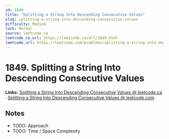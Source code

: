 ```yaml
--- 
id: 1849
title: "Splitting a String Into Descending Consecutive Values"
slug: splitting-a-string-into-descending-consecutive-values
difficulty: Medium
lock: Normal
source: leetcode.ca
leetcode_ca_url: https://leetcode.ca/all/1849.html
leetcode_url: https://leetcode.com/problems/splitting-a-string-into-descending-consecutive-values/
---
```


# 1849. Splitting a String Into Descending Consecutive Values

**Links:** [Splitting a String Into Descending Consecutive Values @ leetcode.ca](https://leetcode.ca/all/1849.html) · [Splitting a String Into Descending Consecutive Values @ leetcode.com](https://leetcode.com/problems/splitting-a-string-into-descending-consecutive-values/)

## Notes
- TODO: Approach
- TODO: Time / Space Complexity
